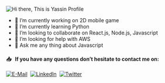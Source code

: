 ![Hi there, This is Yassin Profile]()

- 🔭 I’m currently working on 2D mobile game
- 🌱 I’m currently learning Python
- 👯 I’m looking to collaborate on React.js, Node.js, Javascript
- 🤔 I’m looking for help with AWS
- 💬 Ask me any thing about Javascript


#### 📥 &nbsp; If you have any questions don’t hesitate to contact me on:

[![E-Mail](https://github.com/Younes-Charfaoui/Younes-Charfaoui/blob/master/email.png)](mailto:4assin@gmail.com)&nbsp;&nbsp;[![LinkedIn](https://github.com/Younes-Charfaoui/Younes-Charfaoui/blob/master/linkedin.png)](https://www.linkedin.com/in/yassinhussein)&nbsp; [![Twitter](https://github.com/Younes-Charfaoui/Younes-Charfaoui/blob/master/twitter.png)](https://twitter.com/YassinHusseiin)


